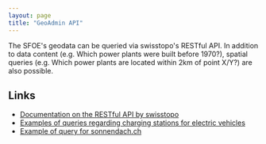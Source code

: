 ```yaml
---
layout: page
title: "GeoAdmin API"
---
```

The SFOE's geodata can be queried via swisstopo's RESTful API. In addition to data content (e.g. Which power plants were built before 1970?), spatial queries (e.g. Which power plants are located within 2km of point X/Y?) are also possible.

## Links 
* [Documentation on the RESTful API by swisstopo](http://api3.geo.admin.ch/index.html)
* [Examples of queries regarding charging stations for electric vehicles](https://github.com/SFOE/DIEMO-Documentation/blob/master/How%20to%20query%20DIEMO.md)
* [Example of query for sonnendach.ch](https://github.com/nrohrbach/ApiDocumentation/blob/master/GeoAdminAPI_ExampleSonnendach.md)

